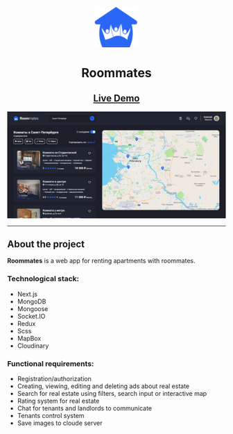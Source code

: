 <p align="center">
    <img width="100" src="./public/img/logo.svg" alt="Roommates logo">
</p>
<h1 align="center">Roommates</h1>

<h2 align="center">
    <a href="https://roommates-profpopoff.vercel.app/">Live Demo</a>
</h2>

![alt text](public/img/home-page.png)

---

## About the project

**Roommates** is a web app for renting apartments with roommates.

### Technological stack:

- Next.js
- MongoDB 
- Mongoose
- Socket.IO
- Redux
- Scss
- MapBox
- Cloudinary
  
### Functional requirements:

- Registration/authorization
- Creating, viewing, editing and deleting ads about real estate
- Search for real estate using filters, search input or interactive map
- Rating system for real estate
- Chat for tenants and landlords to communicate
- Tenants control system
- Save images to cloude server